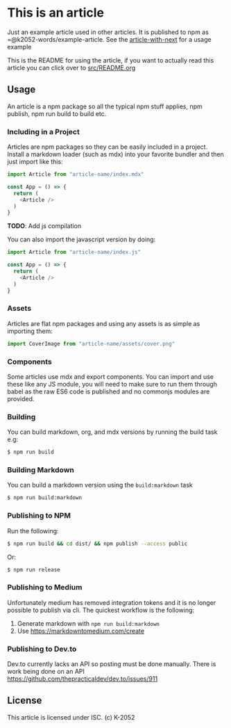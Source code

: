 # This is an article

Just an example article used in other articles. It is published to npm as =@k2052-words/example-article. See the [article-with-next](https://github.com/k2052/shapes/tree/master/examples/article-with-next) for a usage example

This is the README for using the article, if you want to actually read this article you can click over to [src/README.org](./src/README.org)

## Usage

An article is a npm package so all the typical npm stuff applies, npm publish, npm run build to build etc.

### Including in a Project

Articles are npm packages so they can be easily included in a project. Install a markdown loader (such as mdx) into your favorite bundler and then just import like this:

```javascript 
import Article from "article-name/index.mdx"

const App = () => {
  return (
    <Article />
  )
}
```

**TODO**: Add js compilation

You can also import the javascript version by doing:

```javascript 
import Article from "article-name/index.js"

const App = () => {
  return (
    <Article />
  )
}
```

### Assets

Articles are flat npm packages and using any assets is as simple as importing them:

```javascript 
import CoverImage from "article-name/assets/cover.png"
```

### Components

Some articles use mdx and export components. You can import and use these like any JS module, you will need to make sure to run them through babel as the raw ES6 code is published and no commonjs modules are provided.

### Building

You can build markdown, org, and mdx versions by running the build task e.g:

```sh 
$ npm run build
```

### Building Markdown

You can build a markdown version using the `build:markdown` task

```sh 
$ npm run build:markdown
```

### Publishing to NPM

Run the following:

```sh 
$ npm run build && cd dist/ && npm publish --access public
```

Or:

```sh 
$ npm run release
```

### Publishing to Medium

Unfortunately medium has removed integration tokens and it is no longer possible to publish via cli. The quickest workflow is the following:

1.  Generate markdown with 
    `npm run build:markdown`
2.  Use https://markdowntomedium.com/create

### Publishing to Dev.to

Dev.to currently lacks an API so posting must be done manually. There is work being done on an API https://github.com/thepracticaldev/dev.to/issues/911

## License

This article is licensed under ISC. (c) K-2052

